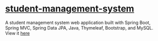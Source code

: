 # <a href="https://locnguyen-studentmanagementsys.herokuapp.com/students">student-management-system</a>
A student management system web application built with Spring Boot, Spring MVC, Spring Data JPA, Java, Thymeleaf, Bootstrap, and MySQL.<br/>
View it <a href="https://locnguyen-studentmanagementsys.herokuapp.com/students">here</a>

